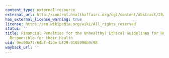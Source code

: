 ```yaml
---
content_type: external-resource
external_url: http://content.healthaffairs.org/cgi/content/abstract/28/3/845
has_external_license_warning: true
license: https://en.wikipedia.org/wiki/All_rights_reserved
status: ''
title: Financial Penalties for the Unhealthy? Ethical Guidelines for Holding Employees
  Responsible for their Health
uid: 9ec90a77-64bf-420e-bf29-8105990b9c98
wayback_url: ''
---
```

